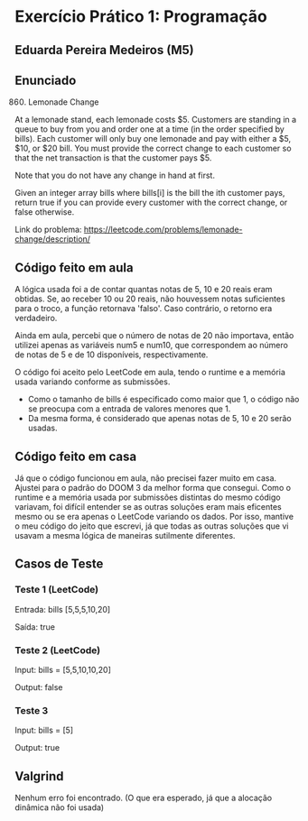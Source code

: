 # Exercício Prático 1: Programação

## Eduarda Pereira Medeiros (M5)

## Enunciado 

860. Lemonade Change

At a lemonade stand, each lemonade costs $5. Customers are standing in a queue to buy from you and order one at a time (in the order specified by bills). Each customer will only buy one lemonade and pay with either a $5, $10, or $20 bill. You must provide the correct change to each customer so that the net transaction is that the customer pays $5.

Note that you do not have any change in hand at first.

Given an integer array bills where bills[i] is the bill the ith customer pays, return true if you can provide every customer with the correct change, or false otherwise.

Link do problema: https://leetcode.com/problems/lemonade-change/description/

## Código feito em aula

A lógica usada foi a de contar quantas notas de 5, 10 e 20 reais eram obtidas.
Se, ao receber 10 ou 20 reais, não houvessem notas suficientes para o troco, a função retornava 'falso'.
Caso contrário, o retorno era verdadeiro.

Ainda em aula, percebi que o número de notas de 20 não importava, então utilizei apenas as variáveis num5 e num10,
que correspondem ao número de notas de 5 e de 10 disponíveis, respectivamente.

O código foi aceito pelo LeetCode em aula, tendo o runtime e a memória usada variando conforme as submissões.

* Como o tamanho de bills é especificado como maior que 1, o código não se preocupa com a entrada de valores menores que 1.
* Da mesma forma, é considerado que apenas notas de 5, 10 e 20 serão usadas.

## Código feito em casa

Já que o código funcionou em aula, não precisei fazer muito em casa. 
Ajustei para o padrão do DOOM 3 da melhor forma que consegui.
Como o runtime e a memória usada por submissões distintas do mesmo código variavam, foi difícil entender se as outras soluções eram mais
eficentes mesmo ou se era apenas o LeetCode variando os dados. Por isso, mantive o meu código do jeito que escrevi, já que todas as
outras soluções que vi usavam a mesma lógica de maneiras sutilmente diferentes.

## Casos de Teste

### Teste 1 (LeetCode)

Entrada: bills [5,5,5,10,20]

Saída: true

### Teste 2  (LeetCode)

Input: bills = [5,5,10,10,20]

Output: false

### Teste 3

Input: bills = [5]

Output: true

## Valgrind

Nenhum erro foi encontrado.
(O que era esperado, já que a alocação dinâmica não foi usada)
